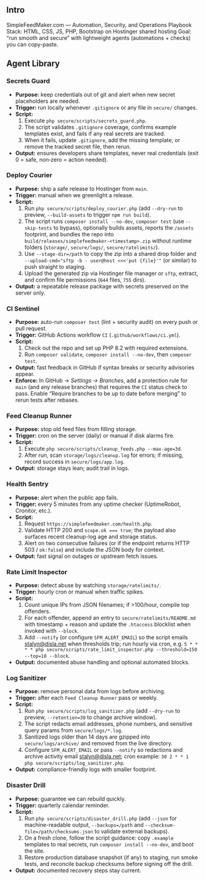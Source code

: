 ## Intro

SimpleFeedMaker.com — Automation, Security, and Operations Playbook
Stack: HTML, CSS, JS, PHP, Bootstrap on Hostinger shared hosting
Goal: “run smooth and secure” with lightweight agents (automations + checks) you can copy-paste.

## Agent Library

### Secrets Guard
- **Purpose:** keep credentials out of git and alert when new secret placeholders are needed.
- **Trigger:** run locally whenever `.gitignore` or any file in `secure/` changes.
- **Script:**
  1. Execute `php secure/scripts/secrets_guard.php`.
  2. The script validates `.gitignore` coverage, confirms example templates exist, and fails if any real secrets are tracked.
  3. When it fails, update `.gitignore`, add the missing template, or remove the tracked secret file, then rerun.
- **Output:** ensures developers share templates, never real credentials (exit 0 = safe, non‑zero = action needed).

### Deploy Courier
- **Purpose:** ship a safe release to Hostinger from `main`.
- **Trigger:** manual when we greenlight a release.
- **Script:**
  1. Run `php secure/scripts/deploy_courier.php` (add `--dry-run` to preview, `--build-assets` to trigger `npm run build`).
  2. The script runs `composer install --no-dev`, `composer test` (use `--skip-tests` to bypass), optionally builds assets, reports the `/assets` footprint, and bundles the repo into `build/releases/simplefeedmaker-<timestamp>.zip` without runtime folders (`storage/`, `secure/logs/`, `secure/ratelimits/`).
  3. Use `--stage-dir=/path` to copy the zip into a shared drop folder and `--upload-cmd="sftp -b - user@host <<<'put {file}'"` (or similar) to push straight to staging.
  4. Upload the generated zip via Hostinger file manager or `sftp`, extract, and confirm file permissions (`644` files, `755` dirs).
- **Output:** a repeatable release package with secrets preserved on the server only.

### CI Sentinel
- **Purpose:** auto-run `composer test` (lint + security audit) on every push or pull request.
- **Trigger:** GitHub Actions workflow `CI` (`.github/workflows/ci.yml`).
- **Script:**
  1. Check out the repo and set up PHP 8.2 with required extensions.
  2. Run `composer validate`, `composer install --no-dev`, then `composer test`.
- **Output:** fast feedback in GitHub if syntax breaks or security advisories appear.
- **Enforce:** In GitHub → *Settings → Branches*, add a protection rule for `main` (and any release branches) that requires the `CI` status check to pass. Enable “Require branches to be up to date before merging” to rerun tests after rebases.

### Feed Cleanup Runner
- **Purpose:** stop old feed files from filling storage.
- **Trigger:** cron on the server (daily) or manual if disk alarms fire.
- **Script:**
  1. Execute `php secure/scripts/cleanup_feeds.php --max-age=3d`.
  2. After run, scan `storage/logs/cleanup.log` for errors; if missing, record success in `secure/logs/app.log`.
- **Output:** storage stays lean; audit trail in logs.

### Health Sentry
- **Purpose:** alert when the public app fails.
- **Trigger:** every 5 minutes from any uptime checker (UptimeRobot, Cronitor, etc.).
- **Script:**
  1. Request `https://simplefeedmaker.com/health.php`.
  2. Validate HTTP 200 and `scope.ok === true`; the payload also surfaces recent cleanup-log age and storage status.
  3. Alert on two consecutive failures (or if the endpoint returns HTTP 503 / `ok:false`) and include the JSON body for context.
- **Output:** fast signal on outages or upstream fetch issues.

### Rate Limit Inspector
- **Purpose:** detect abuse by watching `storage/ratelimits/`.
- **Trigger:** hourly cron or manual when traffic spikes.
- **Script:**
  1. Count unique IPs from JSON filenames; if >100/hour, compile top offenders.
  2. For each offender, append an entry to `secure/ratelimits/README.md` with timestamp + reason and update the `.htaccess` blocklist when invoked with `--block`.
  3. Add `--notify` (or configure `SFM_ALERT_EMAIL`) so the script emails stalyn@disla.net when thresholds trip; run hourly via cron, e.g. `5 * * * * php secure/scripts/rate_limit_inspector.php --threshold=150 --top=10 --block`.
- **Output:** documented abuse handling and optional automated blocks.

### Log Sanitizer
- **Purpose:** remove personal data from logs before archiving.
- **Trigger:** after each `Feed Cleanup Runner` pass or weekly.
- **Script:**
  1. Run `php secure/scripts/log_sanitizer.php` (add `--dry-run` to preview, `--retention=30` to change archive window).
  2. The script redacts email addresses, phone numbers, and sensitive query params from `secure/logs/*.log`.
  3. Sanitized logs older than 14 days are gzipped into `secure/logs/archive/` and removed from the live directory.
  4. Configure `SFM_ALERT_EMAIL` or pass `--notify` so redactions and archive activity email stalyn@disla.net; cron example: `30 2 * * 1 php secure/scripts/log_sanitizer.php`.
- **Output:** compliance-friendly logs with smaller footprint.

### Disaster Drill
- **Purpose:** guarantee we can rebuild quickly.
- **Trigger:** quarterly calendar reminder.
- **Script:**
  1. Run `php secure/scripts/disaster_drill.php` (add `--json` for machine-readable output, `--backups=/path` and `--checksum-file=/path/checksums.json` to validate external backups).
  2. On a fresh clone, follow the script guidance: copy `.example` templates to real secrets, run `composer install --no-dev`, and boot the site.
  3. Restore production database snapshot (if any) to staging, run smoke tests, and reconcile backup checksums before signing off the drill.
- **Output:** documented recovery steps stay current.
